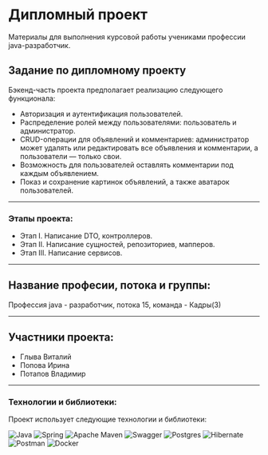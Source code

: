 # Дипломный проект

Материалы для выполнения курсовой работы учениками профессии java-разработчик.

## Задание по дипломному проекту

Бэкенд-часть проекта предполагает реализацию следующего функционала:
+ Авторизация и аутентификация пользователей.
+ Распределение ролей между пользователями: пользователь и администратор.
+ CRUD-операции для объявлений и комментариев: администратор может удалять или редактировать все объявления и комментарии, а пользователи — только свои.
+ Возможность для пользователей оставлять комментарии под каждым объявлением.
+ Показ и сохранение картинок объявлений, а также аватарок пользователей.

---

### Этапы проекта:
* Этап I. Написание DTO, контроллеров.
* Этап II. Написание сущностей, репозиториев, мапперов.
* Этап III. Написание сервисов.

---

## Название професии, потока и группы:
Профессия java - разработчик, потока 15, команда - Кадры(3)

---

## Участники проекта:
+ Глыва Виталий
+ Попова Ирина
+ Потапов Владимир

---

### Технологии и библиотеки:

Проект использует следующие технологии и библиотеки:

![Java](https://img.shields.io/badge/java-%23ED8B00.svg?style=for-the-badge&logo=openjdk&logoColor=white)
![Spring](https://img.shields.io/badge/spring-%236DB33F.svg?style=for-the-badge&logo=spring&logoColor=white)
![Apache Maven](https://img.shields.io/badge/Apache%20Maven-C71A36?style=for-the-badge&logo=Apache%20Maven&logoColor=white)
![Swagger](https://img.shields.io/badge/-Swagger-%23Clojure?style=for-the-badge&logo=swagger&logoColor=white)
![Postgres](https://img.shields.io/badge/postgres-%23316192.svg?style=for-the-badge&logo=postgresql&logoColor=white)
![Hibernate](https://img.shields.io/badge/Hibernate-59666C?style=for-the-badge&logo=Hibernate&logoColor=white)
![Postman](https://img.shields.io/badge/Postman-FF6C37?style=for-the-badge&logo=postman&logoColor=white)
![Docker](https://img.shields.io/badge/docker-%230db7ed.svg?style=for-the-badge&logo=docker&logoColor=white)

